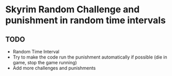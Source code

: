 # Skyrim Random Challenge and punishment in random time intervals

## TODO
- Random Time Interval
- Try to make the code run the punishment automatically if possible (die in game, stop the game running)
- Add more challenges and punishments